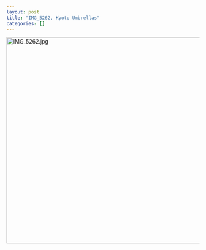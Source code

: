 ```yaml
---
layout: post
title: "IMG_5262, Kyoto Umbrellas"
categories: []
---
```

<img alt="IMG_5262.jpg" src="http://www.botzilla.com/blog/pix2009/IMG_5262.jpg" width="807" height="538" border="0" />



